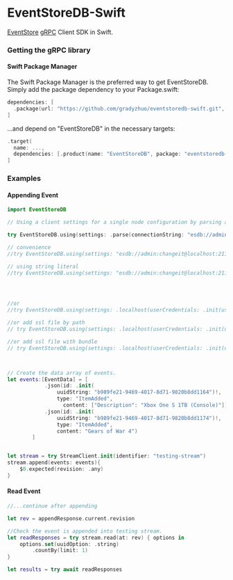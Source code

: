 # EventStoreDB-Swift
[EventStore](https://www.eventstore.com) [gRPC](https://github.com/grpc/grpc-swift.git) Client SDK in Swift.


### Getting the gRPC library

#### Swift Package Manager

The Swift Package Manager is the preferred way to get EventStoreDB. Simply add the package dependency to your Package.swift:

```swift
dependencies: [
  .package(url: "https://github.com/gradyzhuo/eventstoredb-swift.git", branch: "main")
]
```
...and depend on "EventStoreDB" in the necessary targets:

```swift
.target(
  name: ...,
  dependencies: [.product(name: "EventStoreDB", package: "eventstoredb-swift")]
]
```

### Examples

#### Appending Event

```swift
import EventStoreDB

// Using a client settings for a single node configuration by parsing a connection string.

try EventStoreDB.using(settings: .parse(connectionString: "esdb://admin:changeit@localhost:2113"))

// convenience 
//try EventStoreDB.using(settings: "esdb://admin:changeit@localhost:2113".parse())

// using string literal 
//try EventStoreDB.using(settings: "esdb://admin:changeit@localhost:2113")




//or 
//try EventStoreDB.using(settings: .localhost(userCredentials: .init(username: "admin", password: "changeit"))

//or add ssl file by path
// try EventStoreDB.using(settings: .localhost(userCredentials: .init(username: "admin", password: "changeit"), trustRoots: .file("...filePath...")))

//or add ssl file with bundle
// try EventStoreDB.using(settings: .localhost(userCredentials: .init(username: "admin", password: "changeit"), trustRoots: .fileInBundle(forResource: "ca", withExtension: "crt", inBundle: .main)))



// Create the data array of events.
let events:[EventData] = [
            .json(id: .init(
                uuidString: "b989fe21-9469-4017-8d71-9820b8dd1164")!,
                type: "ItemAdded",
                  content: ["Description": "Xbox One S 1TB (Console)"]),
            .json(id: .init(
                uuidString: "b989fe21-9469-4017-8d71-9820b8dd1174")!,
                type: "ItemAdded",
                content: "Gears of War 4")
        ]


let stream = try StreamClient.init(identifier: "testing-stream")
stream.append(events: events){
    $0.expected(revision: .any)
}
```

#### Read Event

```swift
//...continue after appending

let rev = appendResponse.current.revision

//Check the event is appended into testing stream.
let readResponses = try stream.read(at: rev) { options in
    options.set(uuidOption: .string)
        .countBy(limit: 1)
}

let results = try await readResponses
```
